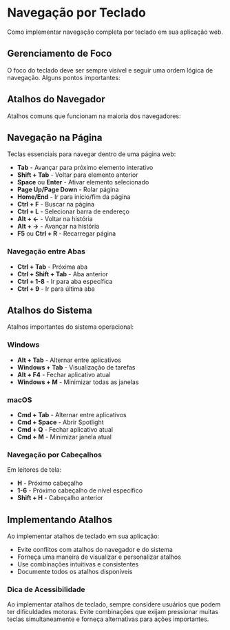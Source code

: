 # Navegação por Teclado

Como implementar navegação completa por teclado em sua aplicação web.

## Gerenciamento de Foco

O foco do teclado deve ser sempre visível e seguir uma ordem lógica de navegação. Alguns pontos importantes:

## Atalhos do Navegador

Atalhos comuns que funcionam na maioria dos navegadores:

## Navegação na Página

Teclas essenciais para navegar dentro de uma página web:

- **Tab** - Avançar para próximo elemento interativo
- **Shift + Tab** - Voltar para elemento anterior
- **Space** ou **Enter** - Ativar elemento selecionado
- **Page Up/Page Down** - Rolar página
- **Home/End** - Ir para início/fim da página
- **Ctrl + F** - Buscar na página
- **Ctrl + L** - Selecionar barra de endereço
- **Alt + ←** - Voltar na história
- **Alt + →** - Avançar na história
- **F5** ou **Ctrl + R** - Recarregar página

### Navegação entre Abas

- **Ctrl + Tab** - Próxima aba
- **Ctrl + Shift + Tab** - Aba anterior
- **Ctrl + 1-8** - Ir para aba específica
- **Ctrl + 9** - Ir para última aba

## Atalhos do Sistema

Atalhos importantes do sistema operacional:

### Windows

- **Alt + Tab** - Alternar entre aplicativos
- **Windows + Tab** - Visualização de tarefas
- **Alt + F4** - Fechar aplicativo atual
- **Windows + M** - Minimizar todas as janelas

### macOS

- **Cmd + Tab** - Alternar entre aplicativos
- **Cmd + Space** - Abrir Spotlight
- **Cmd + Q** - Fechar aplicativo atual
- **Cmd + M** - Minimizar janela atual


### Navegação por Cabeçalhos

Em leitores de tela:

- **H** - Próximo cabeçalho
- **1-6** - Próximo cabeçalho de nível específico
- **Shift + H** - Cabeçalho anterior

## Implementando Atalhos

Ao implementar atalhos de teclado em sua aplicação:

- Evite conflitos com atalhos do navegador e do sistema
- Forneça uma maneira de visualizar e personalizar atalhos
- Use combinações intuitivas e consistentes
- Documente todos os atalhos disponíveis

### Dica de Acessibilidade

Ao implementar atalhos de teclado, sempre considere usuários que podem ter dificuldades motoras. 
Evite combinações que exijam pressionar muitas teclas simultaneamente e forneça alternativas para 
ações importantes.